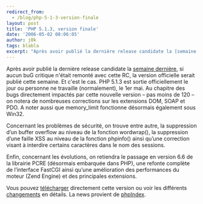 ```yaml
---
redirect_from:
  - /blog/php-5-1-3-version-finale
layout: post
title: 'PHP 5.1.3, version finale'
date: '2006-05-02 08:06:05'
author: j0k
tags: blabla
excerpt: "Après avoir publié la dernière release candidate la [semaine dernière](http://www.j0k3r.net/news-php-5.1.3-rc3-publie-officiellement-1238.html), si aucun buG critique n'était remonté avec cette RC, la version officielle serait publié cette semaine. Et c'est le cas.     \nPHP 5.1.3 est sortie officiellement le jour ou personne ne travaille (normalement), le      …"
---
```


Après avoir publié la dernière release candidate la [semaine dernière](http://www.j0k3r.net/news-php-5.1.3-rc3-publie-officiellement-1238.html), si aucun buG critique n'était remonté avec cette RC, la version officielle serait publié cette semaine. Et c'est le cas.
PHP 5.1.3 est sortie officiellement le jour ou personne ne travaille (normalement), le 1er mai. Au chapitre des bugs directement impactés par cette nouvelle version – pas moins de 120 – on notera de nombreuses corrections sur les extensions DOM, SOAP et PDO. A noter aussi que memory_limit fonctionne désormais également sous Win32.

Concernant les problèmes de sécurité, on trouve entre autre, la suppression d’un buffer overflow au niveau de la fonction wordwrap(), la suppression d’une faille XSS au niveau de la fonction phpinfo() ainsi qu’une correction visant à interdire certains caractères dans le nom des sessions.

Enfin, concernant les évolutions, on retiendra le passage en version 6.6 de la librairie PCRE (désormais embarquée dans PHP), une refonte complète de l’interface FastCGI ainsi qu’une amélioration des performances du moteur (Zend Engine) et des principales extensions.

Vous pouvez [télécharger](http://www.php.net/downloads.php#v5) directement cette version ou voir les différents [changements](http://www.php.net/release_5_1_3.php) en détails.   La news provient de [phpIndex](http://www.phpindex.com/index.php/2006/05/02/2108-php-513).
